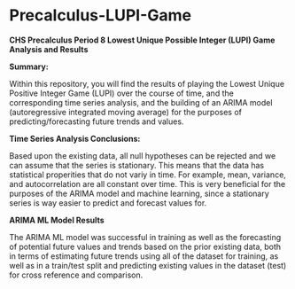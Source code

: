# Precalculus-LUPI-Game
**CHS Precalculus Period 8 Lowest Unique Possible Integer (LUPI) Game Analysis and Results**

**Summary:**

Within this repository, you will find the results of playing the Lowest Unique Positive Integer Game (LUPI) over the course of time, and the corresponding time series analysis, and the building of an ARIMA model (autoregressive integrated moving average) for the purposes of predicting/forecasting future trends and values.

**Time Series Analysis Conclusions:**

Based upon the existing data, all null hypotheses can be rejected and we can assume that the series is stationary. This means that the data has statistical properities that do not variy in time. For example, mean, variance, and autocorrelation are all constant over time. This is very beneficial for the purposes of the ARIMA model and machine learning, since a stationary series is way easier to predict and forecast values for. 

**ARIMA ML Model Results**

The ARIMA ML model was successful in training as well as the forecasting of potential future values and trends based on the prior existing data, both in terms of estimating future trends using all of the dataset for training, as well as in a train/test split and predicting existing values in the dataset (test) for cross reference and comparison.
